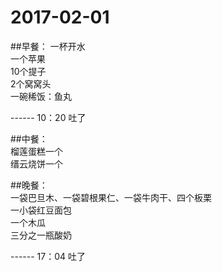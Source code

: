 # 2017-02-01

##早餐：
  一杯开水  
  一个苹果  
  10个提子  
  2个窝窝头  
  一碗稀饭：鱼丸  

 ------ 10：20 吐了  

##中餐：  
  榴莲蛋糕一个  
  缙云烧饼一个  

##晚餐：  
  一袋巴旦木、一袋碧根果仁、一袋牛肉干、四个板栗  
  一小袋红豆面包  
  一个木瓜  
  三分之一瓶酸奶  

  ------ 17：04 吐了 



